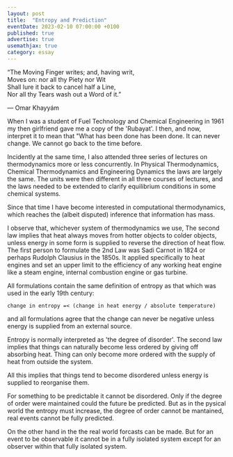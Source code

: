 ```yaml
---
layout: post
title:  "Entropy and Prediction"
eventDate: 2023-02-10 07:00:00 +0100
published: true
advertise: true
usemathjax: true
category: essay
---
```


“The Moving Finger writes; and, having writ,
<br>Moves on: nor all thy Piety nor Wit
<br>Shall lure it back to cancel half a Line,
<br>Nor all thy Tears wash out a Word of it.”

― Omar Khayyám 

When I was a student of Fuel Technology and Chemical Engineering in 1961 my then girlfriend gave me a copy of the 'Rubayat'. I then, and now, interpret it to mean that "What has been done has been done. It can never change. We cannot go back to the time before.

Incidently at the same time, I also attended three series of lectures on thermodynamics more or less concurrently. In Physical Thermodynamics, Chemical Thermodynamics and Engineering Dynamics the laws are largely the same. The units were then different in all three courses of lectures, and the laws needed to be extended to clarify equilibrium conditions in some chemical systems. 

Since that time I have become interested in computational thermodynamics, which reaches the (albeit disputed) inference that information has mass.

I observe that, whichever system of thermodynamics we use, The second law implies that heat always moves from hotter objects to colder objects, unless energy in some form is supplied to reverse the direction of heat flow. The first person to formulate the 2nd Law was Sadi Carnot in 1824 or perhaps Rudolph Clausius in the 1850s. It applied specifically to heat engines and set an upper limit to the efficiency of any working heat engine like a steam engine, internal combustion engine or gas turbine.

All formulations contain the same definition of entropy as that which was used in the early 19th century:

    change in entropy =< (change in heat energy / absolute temperature)

and all formulations agree that the change can never be negative unless energy is supplied from an external source. 

Entropy is normally interpreted as 'the degree of disorder'. The second law implies that things can naturally become less ordered by giving off absorbing heat. Thing can only become more ordered with the supply of heat from outside the system.

All this implies that things tend to become disordered unless energy is supplied to reorganise them.

For something to be predictable it cannot be disordered. Only if the degree of order were maintained could the future be predicted. But as in the pysical world the entropy must increase, the degree of order cannot be mantained, real events cannot be fully predicted.

On the other hand in the the real world forcasts can be made. But for an event to be observable it cannot be in a fully isolated system except for an observer within that fully isolated system. 

